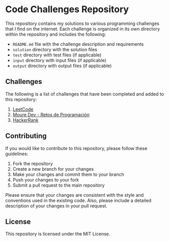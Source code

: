 # Code Challenges Repository

This repository contains my solutions to various programming challenges that I find on the internet. Each challenge is organized in its own directory within the repository and includes the following:

- `README.md` file with the challenge description and requirements
- `solution` directory with the solution files
- `test` directory with test files (if applicable)
- `input` directory with input files (if applicable)
- `output` directory with output files (if applicable)

## Challenges
The following is a list of challenges that have been completed and added to this repository:

1. [LeetCode](https://leetcode.com/)
2. [Moure Dev - Retos de Programación](https://retosdeprogramacion.com/)
3. [HackerRank](https://www.hackerrank.com/dashboard)

## Contributing
If you would like to contribute to this repository, please follow these guidelines:

1. Fork the repository
2. Create a new branch for your changes
3. Make your changes and commit them to your branch
4. Push your changes to your fork
5. Submit a pull request to the main repository

Please ensure that your changes are consistent with the style and conventions used in the existing code. Also, please include a detailed description of your changes in your pull request.

## License
This repository is licensed under the MIT License.





